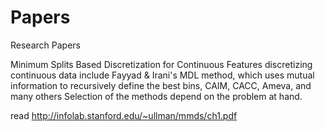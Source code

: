 # Papers
Research Papers

Minimum Splits Based Discretization for Continuous Features
discretizing continuous data include Fayyad & Irani's MDL method, which uses mutual information to recursively define the best bins, CAIM, CACC, Ameva, and many others
Selection of the methods depend on the problem at hand.

read http://infolab.stanford.edu/~ullman/mmds/ch1.pdf
